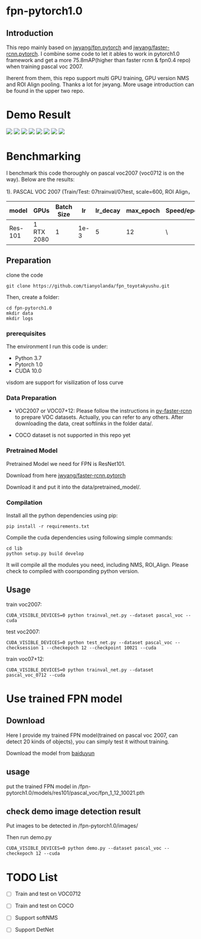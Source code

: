 # fpn-pytorch1.0
## Introduction
This repo mainly based on [jwyang/fpn.pytorch](https://github.com/jwyang/fpn.pytorch) and [jwyang/faster-rcnn.pytorch](https://github.com/jwyang/faster-rcnn.pytorch/tree/pytorch-1.0). I combine some code to let it ables to work in pytorch1.0 framework and get a more 75.8mAP(higher than faster rcnn & fpn0.4 repo) when training pascal voc 2007. 

Iherent from them, this repo support multi GPU training, GPU version NMS and ROI Align pooling. Thanks a lot for jwyang. More usage introduction can be found in the upper two repo.

# Demo Result 
![](https://github.com/tianyolanda/fpn-pytorch1.0/blob/master/images/000002_det.jpg)
![](https://github.com/tianyolanda/fpn-pytorch1.0/blob/master/images/000013_det.jpg)
![](https://github.com/tianyolanda/fpn-pytorch1.0/blob/master/images/000020_det.jpg)
![](https://github.com/tianyolanda/fpn-pytorch1.0/blob/master/images/2007_000243_det.jpg) 
![](https://github.com/tianyolanda/fpn-pytorch1.0/blob/master/images/2007_000061_det.jpg)
![](https://github.com/tianyolanda/fpn-pytorch1.0/blob/master/images/2007_000175_det.jpg)
![](https://github.com/tianyolanda/fpn-pytorch1.0/blob/master/images/2011_005266_det.jpg)
![](https://github.com/tianyolanda/fpn-pytorch1.0/blob/master/images/2011_005252_det.jpg)

# Benchmarking

I benchmark this code thoroughly on pascal voc2007 (voc0712 is on the way). Below are the results:

1). PASCAL VOC 2007 (Train/Test: 07trainval/07test, scale=600, ROI Align， 

model    | GPUs | Batch Size | lr        | lr_decay | max_epoch     |  Speed/epoch | Memory/GPU | mAP 
---------|-----------|----|-----------|-----|-----|-------|--------|--------
Res-101    | 1  RTX 2080  | 1 | 1e-3 | 5  | 12  |  \ | \ | 75.8 


## Preparation

clone the code

```
git clone https://github.com/tianyolanda/fpn_toyotakyushu.git
```

Then, create a folder:

```
cd fpn-pytorch1.0 
mkdir data
mkdir logs
```

### prerequisites
The environment I run this code is under:
- Python 3.7
- Pytorch 1.0
- CUDA 10.0

visdom are support for visilization of loss curve

### Data Preparation
* VOC2007 or VOC07+12: Please follow the instructions in [py-faster-rcnn](https://github.com/rbgirshick/py-faster-rcnn#beyond-the-demo-installation-for-training-and-testing-models) to prepare VOC datasets. Actually, you can refer to any others. After downloading the data, creat softlinks in the folder data/.

* COCO dataset is not supported in this repo yet

### Pretrained Model
Pretrained Model we need for FPN is ResNet101.

Download from here [jwyang/faster-rcnn.pytorch](https://github.com/jwyang/faster-rcnn.pytorch#pretrained-model)

Download it and put it into the data/pretrained_model/.

### Compilation
Install all the python dependencies using pip:
```
pip install -r requirements.txt

```

Compile the cuda dependencies using following simple commands:
```
cd lib
python setup.py build develop
```
It will compile all the modules you need, including NMS, ROI_Align. Please check to compiled with coorsponding python version.

## Usage

train voc2007:

```
CUDA_VISIBLE_DEVICES=0 python trainval_net.py --dataset pascal_voc --cuda
```

test voc2007:

```
CUDA_VISIBLE_DEVICES=0 python test_net.py --dataset pascal_voc --checksession 1 --checkepoch 12 --checkpoint 10021 --cuda
```

train voc07+12:

```
CUDA_VISIBLE_DEVICES=0 python trainval_net.py --dataset pascal_voc_0712 --cuda
```

# Use trained FPN model 
## Download
Here I provide my trained FPN model(trained on pascal voc 2007, can detect 20 kinds of objects), you can simply test it without training. 

Download the model from [baiduyun](https://pan.baidu.com/s/1QIKIPkFTdMS0_SX1yFvKug)

## usage 
put the trained FPN model in /fpn-pytorch1.0/models/res101/pascal_voc/fpn_1_12_10021.pth

## check demo image detection result
Put images to be detected in /fpn-pytorch1.0/images/ 

Then run demo.py
```
CUDA_VISIBLE_DEVICES=0 python demo.py --dataset pascal_voc --checkepoch 12 --cuda
```

# TODO List
- [ ] Train and test on VOC0712
- [ ] Train and test on COCO
- [ ] Support softNMS
- [ ] Support DetNet




